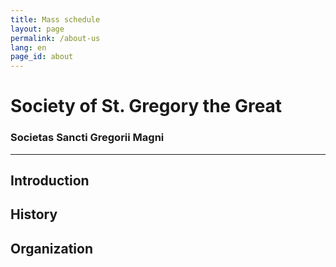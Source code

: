 ```yaml
---
title: Mass schedule
layout: page
permalink: /about-us
lang: en
page_id: about
---
```


# Society of St. Gregory the Great
### Societas Sancti Gregorii Magni

---

## Introduction

## History

## Organization

